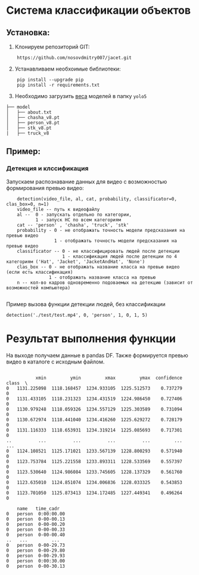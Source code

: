 # Система классификации объектов

## Установка:

1. Клонируем репозиторий GIT:
```
    https://github.com/nosovdmitry007/jacet.git
```
2. Устанавливаем необхоимые библиотеки:
```
    pip install --upgrade pip
    pip install -r requirements.txt
```
3. Необходимо загрузить [веса](https://disk.yandex.ru/d/Ch_yYr4kvGhgEg) моделей в папку `yolo5`
```
├── model 
│   ├── about.txt
│   ├── chasha_v8.pt
│   ├── person_v8.pt
│   ├── stk_v8.pt
|   ├── truck_v8
```
## Пример:

### Детекция и клссификация

Запускаем распознавание данных для видео с возможностью формирования превью видео: 
```
    detection(video_file, al, cat, probability, classificator=0, clas_box=0, n=1)
    video_file -- путь к видеофайлу
    al --  0 - запускать отдельно по категории, 
           1 - запуск НС по всем категориям
    cat -- 'person' , 'chasha', 'truck', 'stk' 
    probability - 0 - не отображать точность модели предсказания на превью видео
                  1 - отображать точность модели предсказания на превью видео
    classificator -- 0 - не классифицировать людей после детекции
                     1 - классификация людей после детекции по 4 категориям ('Hat', 'Jacket', 'JacketAndHat', 'None')
    clas_box -- 0 - не отображать название класса на превью видео (если есть классификация)
                1 - отображать название класса на превью
    n -- кол-во кадров одновременно подоваемых на детекцию (зависит от возможностей компьютера)
    
```    

Пример вызова функции детекции людей, без классификации
```    
detection('./test/test.mp4', 0, 'person', 1, 0, 1, 5)
```
# Результат выполнения функции
На выходе получаем данные в pandas DF. Также формируется превью видео в каталоге с исходным файлом.

```

           xmin         ymin         xmax         ymax  confidence class  \
0   1131.225098  1118.168457  1234.933105  1225.512573    0.737279     0   
0   1131.433105  1118.231323  1234.431519  1224.986450    0.727406     0   
0   1130.979248  1118.059326  1234.557129  1225.303589    0.731094     0   
0   1130.672974  1118.441040  1234.416260  1225.629272    0.728179     0   
0   1131.116333  1118.653931  1234.319214  1225.085693    0.717301     0   
..          ...          ...          ...          ...         ...   ...   
0   1124.108521  1125.171021  1233.567139  1228.800293    0.571940     0   
0   1123.753784  1125.221558  1233.893311  1228.533569    0.557397     0   
0   1123.530640  1124.986084  1233.745605  1228.137329    0.561760     0   
0   1123.635010  1124.851074  1234.006836  1228.033325    0.543853     0   
0   1123.701050  1125.873413  1234.172485  1227.449341    0.496264     0   

    name   time_cadr  
0   person  0:00:00.00  
0   person  0-00-00.13  
0   person  0-00-00.20  
0   person  0-00-00.33  
0   person  0-00-00.40  
..   ...         ...  
0   person  0-00-29.73  
0   person  0-00-29.80  
0   person  0-00-29.93  
0   person  0:00:30.00  
0   person  0-00-30.13 
```